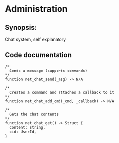 # Administration
## Synopsis:
Chat system, self explanatory
## Code documentation
```gml
/*
  Sends a message (supports commands)
*/
function net_chat_send(_msg) -> N/A
```

```gml
/*
  Creates a command and attaches a callback to it
*/
function net_chat_add_cmd(_cmd, _callback) -> N/A
```

```gml
/*
  Gets the chat contents
*/
function net_chat_get() -> Struct {
  content: string,
  cid: UserId,
}
```